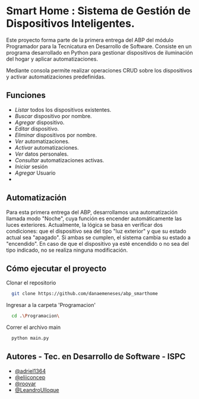 
# Smart Home : Sistema de Gestión de Dispositivos Inteligentes.

Este proyecto forma parte de la primera entrega del ABP del módulo Programador para la Tecnicatura en Desarrollo de Software. 
Consiste en un programa desarrollado en Python para gestionar dispositivos de iluminación del hogar y aplicar automatizaciones.

Mediante consola permite realizar operaciones CRUD sobre los dispositivos y activar automatizaciones predefinidas.



## Funciones
- _Listar_ todos los dispositivos existentes.
- _Buscar_ dispositivo por nombre.
- _Agregar_ dispositivo.
- _Editar_ dispositivo.
- _Eliminar_ dispositivos por nombre.
- _Ver_ automatizaciones.
- _Activar_ automatizaciones.
- _Ver_ datos personales.
- _Consultar_ automatizaciones activas.
- _Iniciar_ sesión
- _Agregar_ Usuario 
- 

## Automatización
Para esta primera entrega del ABP, desarrollamos una automatización 
llamada modo "Noche", cuya función es encender automáticamente las 
luces exteriores. 
Actualmente, la lógica se basa en verificar dos condiciones: que el dispositivo 
sea del tipo "luz exterior" y que su estado actual sea "apagado". Si ambas 
se cumplen, el sistema cambia su estado a "encendido". En caso de que el 
dispositivo ya esté encendido o no sea del tipo indicado, no se realiza 
ninguna modificación.


## Cómo ejecutar el proyecto

Clonar el repositorio

```bash
  git clone https://github.com/danaemeneses/abp_smarthome
```

Ingresar a la carpeta 'Programacion'
```bash
  cd .\Programacion\
```

Correr el archivo main
```bash
  python main.py
```
    
## Autores - Tec. en Desarrollo de Software - ISPC

- [@adriel1364](https://github.com/adriel1364)
- [@eliiconcep](https://github.com/eliiconcep)
- [@rooyar](https://github.com/rooyar)
- [@LeandroUlloque](https://github.com/LeandroUlloque)


